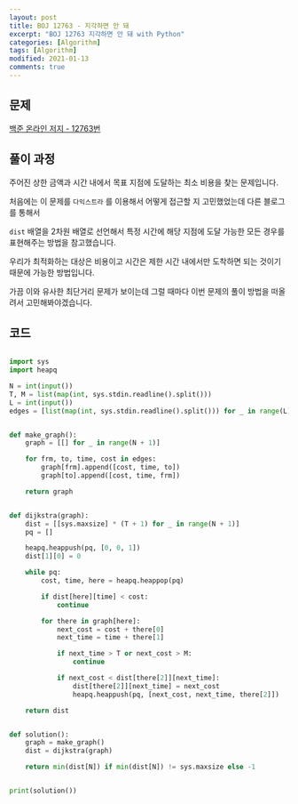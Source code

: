 ```yaml
---
layout: post
title: BOJ 12763 - 지각하면 안 돼
excerpt: "BOJ 12763 지각하면 안 돼 with Python"
categories: [Algorithm]
tags: [Algorithm]
modified: 2021-01-13
comments: true
---
```


## 문제

[백준 온라인 저지 - 12763번](https://www.acmicpc.net/problem/12763)

## 풀이 과정

주어진 상한 금액과 시간 내에서 목표 지점에 도달하는 최소 비용을 찾는 문제입니다.

처음에는 이 문제를 `다익스트라` 를 이용해서 어떻게 접근할 지 고민했었는데 다른 블로그를 통해서

`dist` 배열을 2차원 배열로 선언해서 특정 시간에 해당 지점에 도달 가능한 모든 경우를 표현해주는 방법을 참고했습니다.

우리가 최적화하는 대상은 비용이고 시간은 제한 시간 내에서만 도착하면 되는 것이기 때문에 가능한 방법입니다.

가끔 이와 유사한 최단거리 문제가 보이는데 그럴 때마다 이번 문제의 풀이 방법을 떠올려서 고민해봐야겠습니다.

## 코드

```python

import sys
import heapq

N = int(input())
T, M = list(map(int, sys.stdin.readline().split()))
L = int(input())
edges = [list(map(int, sys.stdin.readline().split())) for _ in range(L)]


def make_graph():
    graph = [[] for _ in range(N + 1)]

    for frm, to, time, cost in edges:
        graph[frm].append([cost, time, to])
        graph[to].append([cost, time, frm])

    return graph


def dijkstra(graph):
    dist = [[sys.maxsize] * (T + 1) for _ in range(N + 1)]
    pq = []

    heapq.heappush(pq, [0, 0, 1])
    dist[1][0] = 0

    while pq:
        cost, time, here = heapq.heappop(pq)

        if dist[here][time] < cost:
            continue

        for there in graph[here]:
            next_cost = cost + there[0]
            next_time = time + there[1]

            if next_time > T or next_cost > M:
                continue

            if next_cost < dist[there[2]][next_time]:
                dist[there[2]][next_time] = next_cost
                heapq.heappush(pq, [next_cost, next_time, there[2]])

    return dist


def solution():
    graph = make_graph()
    dist = dijkstra(graph)

    return min(dist[N]) if min(dist[N]) != sys.maxsize else -1


print(solution())

```
